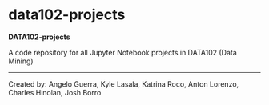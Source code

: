 # data102-projects
**DATA102-projects**

A code repository for all Jupyter Notebook projects in DATA102 (Data Mining)

---

Created by: Angelo Guerra, Kyle Lasala, Katrina Roco, Anton Lorenzo, Charles Hinolan, Josh Borro

